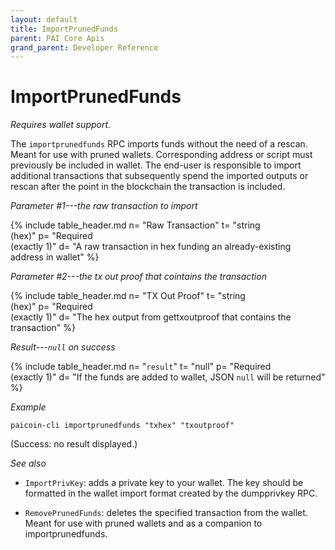 ```yaml
---
layout: default
title: ImportPrunedFunds
parent: PAI Core Apis
grand_parent: Developer Reference
---
```


ImportPrunedFunds
========================

*Requires wallet support.*

The `importprunedfunds` RPC imports funds without the need of a rescan. Meant for use with pruned wallets. Corresponding address or script must previously be included in wallet. The end-user is responsible to import additional transactions that subsequently spend the imported outputs or rescan after the point in the blockchain the transaction is included.

*Parameter #1---the raw transaction to import*

{% include table_header.md
  n= "Raw Transaction"
  t= "string<br>(hex)"
  p= "Required<br>(exactly 1)"
  d= "A raw transaction in hex funding an already-existing address in wallet"
%}

*Parameter #2---the tx out proof that cointains the transaction*

{% include table_header.md
  n= "TX Out Proof"
  t= "string<br>(hex)"
  p= "Required<br>(exactly 1)"
  d= "The hex output from gettxoutproof that contains the transaction"
%}

*Result---`null` on success*

{% include table_header.md
  n= "`result`"
  t= "null"
  p= "Required<br>(exactly 1)"
  d= "If the funds are added to wallet, JSON `null` will be returned"
%}

*Example*

```
paicoin-cli importprunedfunds "txhex" "txoutproof"
```

(Success: no result displayed.)

*See also*

* `ImportPrivKey`: adds a private key to your wallet. The key should be formatted in the wallet import format created by the dumpprivkey RPC.

* `RemovePrunedFunds`: deletes the specified transaction from the wallet. Meant for use with pruned wallets and as a companion to importprunedfunds.

